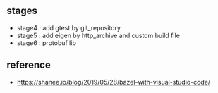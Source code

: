 ## stages
- stage4 : add gtest by git_repository
- stage5 : add eigen by http_archive and custom build file
- stage6 : protobuf lib

## reference
- https://shanee.io/blog/2019/05/28/bazel-with-visual-studio-code/
